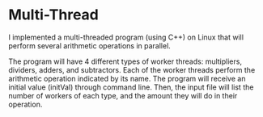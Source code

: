 # Multi-Thread

I implemented a multi-threaded program (using C++) on Linux that will perform several arithmetic operations in parallel. 

The program will have 4 different types of worker threads: multipliers, dividers, adders, and subtractors. Each of the worker threads perform the arithmetic operation indicated by its name. The program will receive an initial value (initVal) through command line. Then, the input file will list the number of workers of each type, and the amount they will do in their operation.
